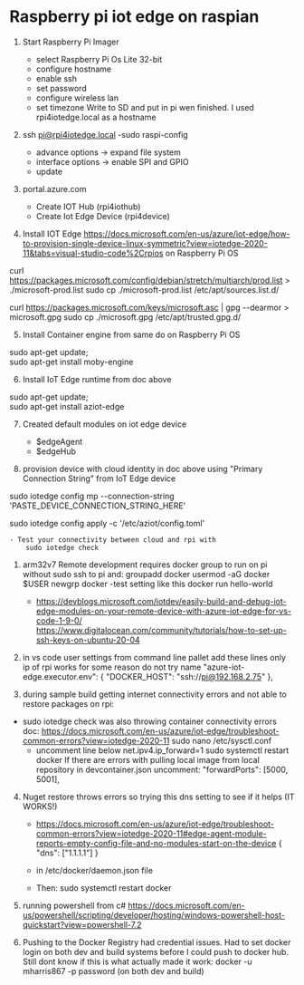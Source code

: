 # Raspberry pi iot edge on raspian
1. Start Raspberry Pi Imager
    - select Raspberry Pi Os Lite 32-bit
    - configure hostname
    - enable ssh
    - set password
    - configure wireless lan
    - set timezone
Write to SD and put in pi wen finished. I used rpi4iotedge.local as a hostname


2. ssh pi@rpi4iotedge.local
    -sudo raspi-config
    - advance options -> expand file system
    - interface options -> enable SPI and GPIO
    - update

3. portal.azure.com
    - Create IOT Hub (rpi4iothub)
    - Create Iot Edge Device (rpi4device)

4. Install IOT Edge https://docs.microsoft.com/en-us/azure/iot-edge/how-to-provision-single-device-linux-symmetric?view=iotedge-2020-11&tabs=visual-studio-code%2Crpios on Raspberry Pi OS


curl https://packages.microsoft.com/config/debian/stretch/multiarch/prod.list > ./microsoft-prod.list
sudo cp ./microsoft-prod.list /etc/apt/sources.list.d/

curl https://packages.microsoft.com/keys/microsoft.asc | gpg --dearmor > microsoft.gpg
sudo cp ./microsoft.gpg /etc/apt/trusted.gpg.d/

5. Install Container engine from same do on Raspberry Pi OS

sudo apt-get update; \
  sudo apt-get install moby-engine

6. Install IoT Edge runtime from doc above

sudo apt-get update; \
  sudo apt-get install aziot-edge

7. Created default modules on iot edge device
    - $edgeAgent
    - $edgeHub

7. provision device with cloud identity in doc above using "Primary Connection String" from IoT Edge device

sudo iotedge config mp --connection-string 'PASTE_DEVICE_CONNECTION_STRING_HERE'

sudo iotedge config apply -c '/etc/aziot/config.toml'

    - Test your connectivity between cloud and rpi with
        sudo iotedge check


1. arm32v7 Remote development requires docker group to run on pi without sudo ssh to pi and:
groupadd docker
usermod -aG docker $USER
newgrp docker 
 -test setting like this
docker run hello-world 

    - https://devblogs.microsoft.com/iotdev/easily-build-and-debug-iot-edge-modules-on-your-remote-device-with-azure-iot-edge-for-vs-code-1-9-0/
    https://www.digitalocean.com/community/tutorials/how-to-set-up-ssh-keys-on-ubuntu-20-04
2. in vs code user settings from command line pallet add these lines only ip of rpi works for some reason do not try name
    "azure-iot-edge.executor.env": {
        "DOCKER_HOST": "ssh://pi@192.168.2.75"
    },


3. during sample build getting internet connectivity errors and not able to restore packages on rpi:
 - sudo iotedge check was also throwing container connectivity errors doc: https://docs.microsoft.com/en-us/azure/iot-edge/troubleshoot-common-errors?view=iotedge-2020-11
sudo nano /etc/sysctl.conf
    - uncomment line below
net.ipv4.ip_forward=1
sudo systemctl restart docker
 If there are errors with pulling local image from local repository in devcontainer.json uncomment:
 "forwardPorts": [5000, 5001],
4. Nuget restore throws errors so trying this dns setting to see if it helps (IT WORKS!)
    - https://docs.microsoft.com/en-us/azure/iot-edge/troubleshoot-common-errors?view=iotedge-2020-11#edge-agent-module-reports-empty-config-file-and-no-modules-start-on-the-device
{
    "dns": ["1.1.1.1"]
}

    - in /etc/docker/daemon.json file
    - Then:
sudo systemctl restart docker

1. running powershell from c#
https://docs.microsoft.com/en-us/powershell/scripting/developer/hosting/windows-powershell-host-quickstart?view=powershell-7.2 

1. Pushing to the Docker Registry had credential issues. Had to set docker login on both dev and build systems before I could push to docker hub. Still dont know if this is what actually made it work:
docker -u mharris867 -p password (on both dev and build)